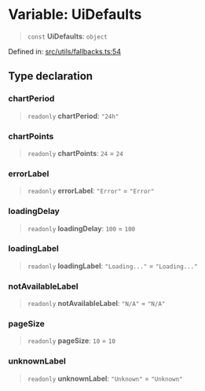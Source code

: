 # Variable: UiDefaults

> `const` **UiDefaults**: `object`

Defined in: [src/utils/fallbacks.ts:54](https://github.com/Nick2bad4u/Uptime-Watcher/blob/8a1973382d5fe14c52996ecda381894eb7ecd4a6/src/utils/fallbacks.ts#L54)

## Type declaration

### chartPeriod

> `readonly` **chartPeriod**: `"24h"`

### chartPoints

> `readonly` **chartPoints**: `24` = `24`

### errorLabel

> `readonly` **errorLabel**: `"Error"` = `"Error"`

### loadingDelay

> `readonly` **loadingDelay**: `100` = `100`

### loadingLabel

> `readonly` **loadingLabel**: `"Loading..."` = `"Loading..."`

### notAvailableLabel

> `readonly` **notAvailableLabel**: `"N/A"` = `"N/A"`

### pageSize

> `readonly` **pageSize**: `10` = `10`

### unknownLabel

> `readonly` **unknownLabel**: `"Unknown"` = `"Unknown"`
